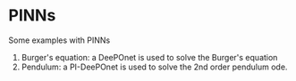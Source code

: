 # PINNs
Some examples with PINNs

1) Burger's equation: a DeePOnet is used to solve the Burger's equation
2) Pendulum: a PI-DeePOnet is used to solve the 2nd order pendulum ode. 


